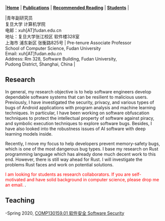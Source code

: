 |[<b>Home</b>](https://hxuhack.github.io/) | [<b>Publications</b>](publication/list) | [<b>Recommended Reading</b>](culture/list) | [<b>Students</b>](students/list) |


|青年副研究员 <br> 复旦大学 计算机学院 <br> 电邮：xuh[AT]fudan.edu.cn  <br> 地址：复旦大学张江校区 软件楼328室 <br> 上海市 浦东新区 张衡路825号  | Pre-tenure Associate Professor <br>School of Computer Science, Fudan University	<br>Email: xuh[AT]fudan.edu.cn	<br>Address:  Rm 328, Software Building,  Fudan University, <br> Pudong District, Shanghai, China	|


## Research
In general, my research objective is to help software engineers develop dependable software systems that can be resilient to malicious users. Previously, I have investigated the security, privacy, and various types of bugs of Android applications with program analysis and machine learning techniques. In particular, I have been working on software obfuscation techniques to protect the intellectual property of software against piracy, and symbolic execution techniques to explore software bugs. Besides, I have also looked into the robustness issues of AI software with deep learning models inside. 

Recently, I move my focus to help developers prevent memory-safety bugs, which is one of the most dangerous bug types. I base my research on Rust programming language which has already done much decent work to this end. However, there is still way ahead for Rust. I will investigate the problems Rust faces and work on potential solutions.

<span style="color: red"> I am looking for students as research collaborators. If you are self-motivated and have solid background in computer science, please drop me an email. </span>.

##  Teaching

-Spring 2020, [COMP130159.01 软件安全 Software Security](lecture/softwaresec)
